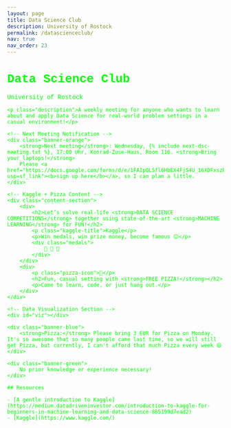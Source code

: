 ```yaml
---
layout: page
title: Data Science Club
description: University of Rostock
permalink: /datascienceclub/
nav: true
nav_order: 23
---
```


<div class="dsc-terminal-style">
    <h1>Data Science Club</h1>
    <p class="subheader">University of Rostock</p>

    <p class="description">A weekly meeting for anyone who wants to learn about and apply Data Science for real-world problem settings in a casual environment!</p>

    <!-- Next Meeting Notification -->
    <div class="banner-orange">
        <strong>Next meeting</strong>: Wednesday, {% include next-dsc-meeting.txt %}, 17:00 Uhr, Konrad-Zuse-Haus, Room 116. <strong>Bring your laptops!</strong>
        Please <a href="https://docs.google.com/forms/d/e/1FAIpQLSfl6HbEX4FjS4U_16XDFxszbY0mImSRmQzLRquIjJME8I8B7g/viewform?usp=sf_link"><b>sign up here</b></a>, so I can plan a little.
    </div>

    <!-- Kaggle + Pizza Content -->
    <div class="content-section">
        <div>
            <h2>Let’s solve real-life <strong>DATA SCIENCE COMPETITIONS</strong> together using state-of-the-art <strong>MACHINE LEARNING</strong> for FUN!</h2>
            <p class="kaggle-title">Kaggle</p>
            <p>Win medals, win prize money, become famous 😊</p>
            <div class="medals">
                🥉 🥈 🥇
            </div>
        </div>
        <div>
            <p class="pizza-icon">🍕</p>
            <h2>Fun, casual setting with <strong>FREE PIZZA!</strong></h2>
            <p>Come to learn, code, or just hang out.</p>
        </div>
    </div>

    <!-- Data Visualization Section -->
    <div id="viz"></div>

    <div class="banner-blue">
        <strong>Pizza:</strong> Please bring 3 EUR for Pizza on Monday. It's so awesome that so many people came last time, so we will still get Pizza, but currently, I can't afford that much Pizza every week 😄
    </div>

    <div class="banner-green">
        No prior knowledge or experience necessary!
    </div>

    ## Resources

    - [A gentle introduction to Kaggle](https://medium.datadriveninvestor.com/introduction-to-kaggle-for-beginners-in-machine-learning-and-data-science-865199d7ead2)
    - [Kaggle](https://www.kaggle.com/)
</div>

<script src="https://cdn.jsdelivr.net/npm/d3@7"></script>
<script>
// Create an animated data visualization
const viz = d3.select("#viz");
const width = viz.node().getBoundingClientRect().width;
const height = 200;
const margin = {top: 20, right: 20, bottom: 20, left: 20};

const svg = viz.append("svg")
    .attr("width", width)
    .attr("height", height);

const data = Array.from({length: 50}, (_, i) => ({
    x: i,
    y: Math.sin(i * 0.2) * 30 + 50 + Math.random() * 10
}));

const xScale = d3.scaleLinear()
    .domain([0, data.length - 1])
    .range([margin.left, width - margin.right]);

const yScale = d3.scaleLinear()
    .domain([0, 100])
    .range([height - margin.bottom, margin.top]);

const line = d3.line()
    .x(d => xScale(d.x))
    .y(d => yScale(d.y))
    .curve(d3.curveNatural);

const path = svg.append("path")
    .datum(data)
    .attr("fill", "none")
    .attr("stroke", "#ff6e40")
    .attr("stroke-width", 3)
    .attr("d", line);

const pathLength = path.node().getTotalLength();

path
    .attr("stroke-dasharray", pathLength)
    .attr("stroke-dashoffset", pathLength)
    .transition()
    .duration(2000)
    .ease(d3.easeLinear)
    .attr("stroke-dashoffset", 0)
    .on("end", function repeat() {
        d3.select(this)
            .attr("stroke-dashoffset", pathLength)
            .transition()
            .duration(2000)
            .ease(d3.easeLinear)
            .attr("stroke-dashoffset", 0)
            .on("end", repeat);
    });

const particles = svg.selectAll(".particle")
    .data(Array(10).fill())
    .enter()
    .append("circle")
    .attr("class", "particle")
    .attr("r", 3)
    .attr("fill", "#1e3d59")
    .attr("cx", () => Math.random() * width)
    .attr("cy", () => Math.random() * height);

function animateParticles() {
    particles
        .transition()
        .duration(3000)
        .attr("cx", () => Math.random() * width)
        .attr("cy", () => Math.random() * height)
        .on("end", animateParticles);
}

animateParticles();
</script>

<style>
    /* Specific styling for the Data Science Club section only */
    .dsc-terminal-style {
        font-family: 'Courier New', Courier, monospace;
        color: #00ff00;
    }

    .dsc-terminal-style h1, .dsc-terminal-style h2 {
        color: #00ff00;
    }

    .dsc-terminal-style .banner-orange, 
    .dsc-terminal-style .banner-blue, 
    .dsc-terminal-style .banner-green {
        background-color: #002200;
        color: #00ff00;
        padding: 1em;
        margin: 1em 0;
        border-radius: 5px;
        border: 1px solid #00ff00;
        text-align: center;
    }

    .dsc-terminal-style .content-section {
        display: flex;
        justify-content: center;
        background-color: #001a00;
        color: #00ff00;
        padding: 1em;
        border: 1px solid #00ff00;
        border-radius: 5px;
        margin: 1em 0;
    }

    .dsc-terminal-style .content-section div {
        flex: 1;
        text-align: center;
    }

    .dsc-terminal-style .pizza-icon, 
    .dsc-terminal-style .medals {
        font-size: 2em;
    }

    .dsc-terminal-style .kaggle-title {
        color: #00ff00;
        font-weight: bold;
    }

    .dsc-terminal-style a {
        color: #00ff00;
        text-decoration: underline;
    }

    .dsc-terminal-style a:hover {
        color: #00cc00;
    }

    .dsc-terminal-style #viz {
        margin: 2em 0;
    }
</style>
